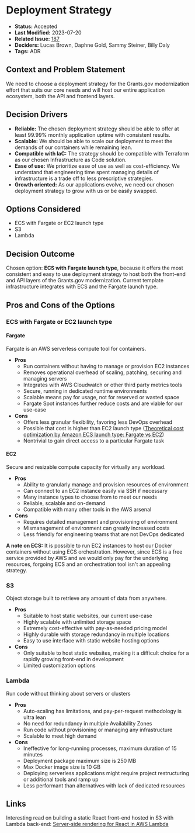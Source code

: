 # Deployment Strategy

* **Status:** Accepted
* **Last Modified:** 2023-07-20
* **Related Issue:** [187](https://github.com/HHS/simpler-grants-gov/issues/187)
* **Deciders:** Lucas Brown, Daphne Gold, Sammy Steiner, Billy Daly
* **Tags:** ADR

## Context and Problem Statement

We need to choose a deployment strategy for the Grants.gov modernization effort that suits our core needs and will host our entire application ecosystem, both the API and frontend layers.

## Decision Drivers

* **Reliable:** The chosen deployment strategy should be able to offer at least 99.99% monthly application uptime with consistent results.
* **Scalable:** We should be able to scale our deployment to meet the demands of our containers while remaining lean.
* **Compatible with IaC:** The strategy should be compatible with Terraform as our chosen Infrastructure as Code solution.
* **Ease of use:** We prioritize ease of use as well as cost-efficiency. We understand that engineering time spent managing details of infrastructure is a trade off to less prescriptive strategies.
* **Growth oriented:** As our applications evolve, we need our chosen deployment strategy to grow with us or be easily swapped.

## Options Considered

* ECS with Fargate or EC2 launch type
* S3
* Lambda

## Decision Outcome

Chosen option: **ECS with Fargate launch type**, because it offers the most consistent and easy to use deployment strategy to host both the front-end and API layers of the Grants.gov modernization. Current template infrastructure integrates with ECS and the Fargate launch type.

## Pros and Cons of the Options

### ECS with Fargate or EC2 launch type

#### Fargate

Fargate is an AWS serverless compute tool for containers.

* **Pros**
  * Run containers without having to manage or provision EC2 instances
  * Removes operational overhead of scaling, patching, securing and managing servers
  * Integrates with AWS Cloudwatch or other third party metrics tools
  * Secure, running in dedicated runtime environments
  * Scalable means pay for usage, not for reserved or wasted space
  * Fargate Spot instances further reduce costs and are viable for our use-case
* **Cons**
  * Offers less granular flexibility, favoring less DevOps overhead
  * Possible that cost is higher than EC2 launch type ([Theoretical cost optimization by Amazon ECS launch type: Fargate vs EC2](https://aws.amazon.com/blogs/containers/theoretical-cost-optimization-by-amazon-ecs-launch-type-fargate-vs-ec2/))
  * Nontrivial to gain direct access to a particular Fargate task

#### EC2

Secure and resizable compute capacity for virtually any workload.

* **Pros**
  * Ability to granularly manage and provision resources of environment
  * Can connect to an EC2 instance easily via SSH if necessary
  * Many instance types to choose from to meet our needs
  * Reliable, scalable and on-demand
  * Compatible with many other tools in the AWS arsenal
* **Cons**
  * Requires detailed management and provisioning of environment
  * Mismanagement of environment can greatly increased costs
  * Less friendly for engineering teams that are not DevOps dedicated

**A note on ECS:** It is possible to run EC2 instances to host our Docker containers without using ECS orchestration. However, since ECS is a free service provided by AWS and we would only pay for the underlying resources, forgoing ECS and an orchestration tool isn't an appealing strategy.

### S3

Object storage built to retrieve any amount of data from anywhere.

* **Pros**
  * Suitable to host static websites, our current use-case
  * Highly scalable with unlimited storage space
  * Extremely cost-effective with pay-as-needed pricing model
  * Highly durable with storage redundancy in multiple locations
  * Easy to use interface with static website hosting options
* **Cons**
  * Only suitable to host static websites, making it a difficult choice for a rapidly growing front-end in development
  * Limited customization options

### Lambda

Run code without thinking about servers or clusters

* **Pros**
  * Auto-scaling has limitations, and pay-per-request methodology is ultra lean
  * No need for redundancy in multiple Availability Zones
  * Run code without provisioning or managing any infrastructure
  * Scalable to meet high demand
* **Cons**
  * Ineffective for long-running processes, maximum duration of 15 minutes
  * Deployment package maximum size is 250 MB
  * Max Docker image size is 10 GB
  * Deploying serverless applications might require project restructuring or additional tools and ramp up
  * Less performant than alternatives with lack of dedicated resources

## Links

Interesting read on building a static React front-end hosted in S3 with Lambda back-end: [Server-side rendering for React in AWS Lambda](https://aws.amazon.com/blogs/compute/building-server-side-rendering-for-react-in-aws-lambda/)
